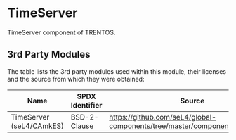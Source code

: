 # TimeServer

TimeServer component of TRENTOS.

## 3rd Party Modules

The table lists the 3rd party modules used within this module, their licenses
and the source from which they were obtained:

| Name                     | SPDX Identifier | Source                                                                        |
|--------------------------|-----------------|-------------------------------------------------------------------------------|
| TimeServer (seL4/CAmkES) | BSD-2-Clause    | <https://github.com/seL4/global-components/tree/master/components/TimeServer> |
